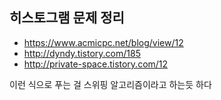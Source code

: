 ## 히스토그램 문제 정리

* https://www.acmicpc.net/blog/view/12
* http://dyndy.tistory.com/185
* http://private-space.tistory.com/12

이런 식으로 푸는 걸 스위핑 알고리즘이라고 하는듯 하다

